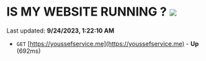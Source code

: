 # IS MY WEBSITE RUNNING ? [![](https://img.shields.io/static/v1?label=Sponsor&message=%E2%9D%A4&logo=GitHub&color=%23fe8e86)](https://github.com/sponsors/<username>)

Last updated: **9/24/2023, 1:22:10 AM**

- `GET` [https://youssefservice.me](https://youssefservice.me) - **Up** (692ms)
